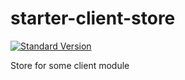 # starter-client-store
[![Standard Version](https://img.shields.io/badge/release-standard%20version-brightgreen.svg)](https://github.com/conventional-changelog/standard-version)

Store for some client module
